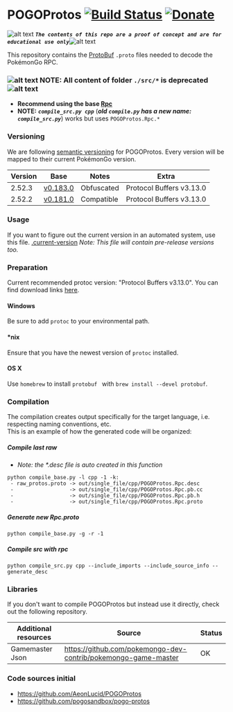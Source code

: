 <!-- define variables -->
[1.1]: http://i.imgur.com/M4fJ65n.png (ATTENTION)

POGOProtos [![Build Status](https://travis-ci.org/Furtif/POGOProtos.svg?branch=master)](https://travis-ci.org/Furtif/POGOProtos) [![Donate](https://img.shields.io/badge/Donate-PayPal-green.svg)](https://www.paypal.me/rocketbot) <!-- [![Maintainability](https://api.codeclimate.com/v1/badges/f4fbd03daa49a667d1b7/maintainability)](https://codeclimate.com/github/Furtif/POGOProtos/maintainability) [![Test Coverage](https://api.codeclimate.com/v1/badges/f4fbd03daa49a667d1b7/test_coverage)](https://codeclimate.com/github/Furtif/POGOProtos/test_coverage)-->
===================

![alt text][1.1] <strong><em>`The contents of this repo are a proof of concept and are for educational use only`</em></strong>![alt text][1.1]<br/>

This repository contains the [ProtoBuf](https://github.com/google/protobuf) `.proto` files needed to decode the PokémonGo RPC.

### ![alt text][1.1] NOTE: All content of folder ```./src/*``` is deprecated ![alt text][1.1]

 * **Recommend using the base [Rpc](https://github.com/Furtif/POGOProtos/blob/master/src/POGOProtos/Rpc/Rpc.proto)**
 * **NOTE:** __*```compile_src.py cpp```*__ (__*old ```compile.py``` has a new name: ```compile_src.py```*__) works but uses ```POGOProtos.Rpc.*```

### Versioning
We are following [semantic versioning](http://semver.org/) for POGOProtos.  Every version will be mapped to their current PokémonGo version.

| Version      | Base           | Notes           | Extra                           |
|--------------|---------------|-----------------|---------------------------------|
| 2.52.3       |  [v0.183.0](https://github.com/Furtif/POGOProtos/blob/master/base/v0.183.0_obf.proto)       | Obfuscated      |  Protocol Buffers v3.13.0       |
| 2.52.2       |  [v0.181.0](https://github.com/Furtif/POGOProtos/blob/master/base/v0.181.0.proto)       | Compatible      |  Protocol Buffers v3.13.0       |

### Usage
If you want to figure out the current version in an automated system, use this file.
[.current-version](https://github.com/Furtif/POGOProtos/raw/master/.current-version)
*Note: This file will contain pre-release versions too.*

### Preparation
Current recommended protoc version: "Protocol Buffers v3.13.0".
You can find download links [here](https://github.com/google/protobuf/releases).

#### Windows
Be sure to add `protoc` to your environmental path.

#### *nix
Ensure that you have the newest version of `protoc` installed.

#### OS X
Use `homebrew` to install `protobuf ` with `brew install --devel protobuf`.

### Compilation
The compilation creates output specifically for the target language, i.e. respecting naming conventions, etc.  
This is an example of how the generated code will be organized:

##### Compile last raw

 * _Note: the **.desc file is auto created in this function*_

```
python compile_base.py -l cpp -1 -k:
 - raw_protos.proto -> out/single_file/cpp/POGOProtos.Rpc.desc
 -                  -> out/single_file/cpp/POGOProtos.Rpc.pb.cc
 -                  -> out/single_file/cpp/POGOProtos.Rpc.pb.h
 -                  -> out/single_file/cpp/POGOProtos.Rpc.proto
```

##### Generate new Rpc.proto

```
python compile_base.py -g -r -1
```


##### Compile src with rpc

```
python compile_src.py cpp --include_imports --include_source_info --generate_desc
```

### Libraries
If you don't want to compile POGOProtos but instead use it directly, check out the following repository.

| Additional resources  | Source                                                                               | Status 
|-----------------------|--------------------------------------------------------------------------------------|--------
| Gamemaster Json       | https://github.com/pokemongo-dev-contrib/pokemongo-game-master                       |  OK    

### Code sources initial
- https://github.com/AeonLucid/POGOProtos
- https://github.com/pogosandbox/pogo-protos
